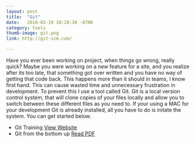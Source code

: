 ```yaml
---
layout: post
title:  "Git"
date:   2016-03-10 10:28:30 -0700
category: tools
thumb-image: git.png
link: http://git-scm.com/

---
```


Have you ever been working on project, when things go wrong, really quick?  Maybe you were working on a new feature for a site,  and you realize after its too late, that something got over written and you have no way of getting that code back.  This happens more than it should in teams, I know first hand.  This can cause wasted time and unnecessary frustration in development.  To prevent this I use a tool called Git.  Git is a local version control system, that will clone copies of your files locally and allow you to switch between these different files as you need to. If your using a MAC for your development Git is already installed, all you have to do is initate the system. You can get started below.

* Git Training [View Website]
* Git from the bottom up [Read PDF]

[View Website]: https://training.github.com/resources/videos/
[Read PDF]: http://ftp.newartisans.com/pub/git.from.bottom.up.pdf
